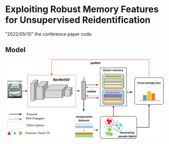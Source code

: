 # Exploiting Robust Memory Features for Unsupervised Reidentification

"2022/05/10" the conference paper code.

## Model

<p align="center" >
    <img src="figs/model.jpg" />

